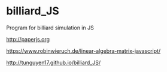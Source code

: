 # billiard_JS
Program for billiard simulation in JS

http://paperjs.org

https://www.robinwieruch.de/linear-algebra-matrix-javascript/

http://tunguyen17.github.io/billiard_JS/

